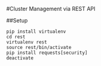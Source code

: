 #Cluster Management via REST API

##Setup

```
pip install virtualenv
cd rest
virtualenv rest
source rest/bin/activate
pip install requests[security]
deactivate
```
